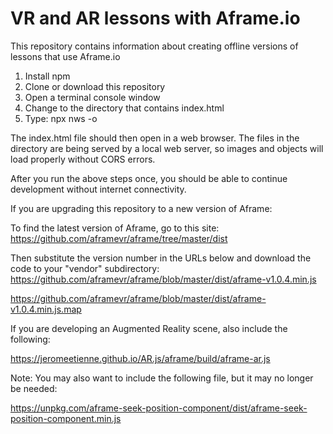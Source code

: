 # VR and AR lessons with Aframe.io

This repository contains information about creating offline versions of lessons that use Aframe.io

1. Install npm
2. Clone or download this repository
3. Open a terminal console window
4. Change to the directory that contains index.html
5. Type: npx nws -o

The index.html file should then open in a web browser.  The files in the directory are being served by a local web server, so images and objects will load properly without CORS errors.

After you run the above steps once, you should be able to continue development without internet connectivity.



If you are upgrading this repository to a new version of Aframe:

To find the latest version of Aframe, go to this site: https://github.com/aframevr/aframe/tree/master/dist

Then substitute the version number in the URLs below and download the code to your "vendor" subdirectory: 
https://github.com/aframevr/aframe/blob/master/dist/aframe-v1.0.4.min.js

https://github.com/aframevr/aframe/blob/master/dist/aframe-v1.0.4.min.js.map


If you are developing an Augmented Reality scene, also include the following:

https://jeromeetienne.github.io/AR.js/aframe/build/aframe-ar.js

Note: You may also want to include the following file, but it may no longer be needed: 

https://unpkg.com/aframe-seek-position-component/dist/aframe-seek-position-component.min.js
